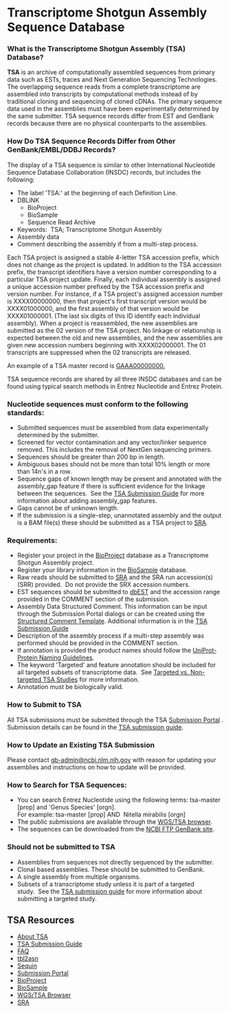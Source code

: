 
# Transcriptome Shotgun Assembly Sequence Database

### What is the Transcriptome Shotgun Assembly (TSA) Database?

**TSA** is an archive of computationally assembled sequences from primary data such as ESTs, traces and Next Generation Sequencing Technologies. The overlapping sequence reads from a complete transcriptome are assembled into transcripts by computational methods instead of by traditional cloning and sequencing of cloned cDNAs. The primary sequence data used in the assemblies must have been experimentally determined by the same submitter. TSA sequence records differ from EST and GenBank records because there are no physical counterparts to the assemblies.

### How Do TSA Sequence Records Differ from Other GenBank/EMBL/DDBJ Records?

The display of a TSA sequence is similar to other International Nucleotide Sequence Database Collaboration (INSDC) records, but includes the following:

*   The label 'TSA:' at the beginning of each Definition Line.
*   DBLINK
    *   BioProject
    *   BioSample
    *   Sequence Read Archive
*   Keywords:  TSA; Transcriptome Shotgun Assembly
*   Assembly data
*   Comment describing the assembly if from a multi-step process.

Each TSA project is assigned a stable 4-letter TSA accession prefix, which does not change as the project is updated. In addition to the TSA accession prefix, the transcript identifiers have a version number corresponding to a particular TSA project update. Finally, each individual assembly is assigned a unique accession number prefixed by the TSA accession prefix and version number. For instance, if a TSA project's assigned accession number is XXXX00000000, then that project's first transcript version would be XXXX01000000, and the first assembly of that version would be XXXX01000001\. (The last six digits of this ID identify each individual assembly). When a project is reassembled, the new assemblies are submitted as the 02 version of the TSA project. No linkage or relationship is expected between the old and new assemblies, and the new assemblies are given new accession numbers beginning with XXXX02000001\. The 01 transcripts are suppressed when the 02 transcripts are released.

An example of a TSA master record is [GAAA00000000.](//www.ncbi.nlm.nih.gov:80/entrez/query.fcgi?cmd=Retrieve&db=nucleotide&list_uids=387756559&dopt=GenBank)

TSA sequence records are shared by all three INSDC databases and can be found using typical search methods in Entrez Nucleotide and Entrez Protein.

### Nucleotide sequences must conform to the following standards:

*   Submitted sequences must be assembled from data experimentally determined by the submitter.
*   Screened for vector contamination and any vector/linker sequence removed. This includes the removal of NextGen sequencing primers.
*   Sequences should be greater than 200 bp in length.
*   Ambiguous bases should not be more than total 10% length or more than 14n's in a row.
*   Sequence gaps of known length may be present and annotated with the assembly_gap feature if there is sufficient evidence for the linkage between the sequences.  See the [TSA Submission Guide](/~/tsaguide) for more information about adding assembly_gap features.
*   Gaps cannot be of unknown length.
*   If the submission is a single-step, unannotated assembly and the output is a BAM file(s) these should be submitted as a TSA project to [SRA](https://trace.ncbi.nlm.nih.gov/Traces/sra/sra.cgi).

### Requirements:

*   Register your project in the [BioProject](//submit.ncbi.nlm.nih.gov/subs/bioproject/) database as a Transcriptome Shotgun Assembly project.
*   Register your library information in the [BioSample](//submit.ncbi.nlm.nih.gov/subs/biosample) database.
*   Raw reads should be submitted to [SRA](https://trace.ncbi.nlm.nih.gov/Traces/sra/sra.cgi) and the SRA run accession(s) (SRR) provided.  Do not provide the SRX accession numbers.
*   EST sequences should be submitted to [dbEST](//www.ncbi.nlm.nih.gov/dbEST/index.html) and the accession range provided in the COMMENT section of the submission.
*   Assembly Data Structured Comment. This information can be input through the Submission Portal dialogs or can be created using the [Structured Comment Template](https://submit.ncbi.nlm.nih.gov/structcomment/nongenomes/). Additional information is in the [TSA Submission Guide](/~/tsaguide)
*   Description of the assembly process if a multi-step assembly was performed should be provided in the COMMENT section.
*   If annotation is provided the product names should follow the [UniProt-Protein Naming Guidelines](//www.uniprot.org/docs/nameprot).
*   The keyword 'Targeted' and feature annotation should be included for all targeted subsets of transcriptome data.  See [Targeted vs. Non-targeted TSA Studies](/~/tsaguide#target) for more information.
*   Annotation must be biologically valid.

### How to Submit to TSA

All TSA submissions must be submitted through the TSA [Submission Portal](https://submit.ncbi.nlm.nih.gov/subs/tsa/) . Submission details can be found in the [TSA submission guide](/~/tsaguide). 

### How to Update an Existing TSA Submission

Please contact [gb-admin@ncbi.nlm.nih.gov](mailto:gb-admin@ncbi.nlm.nih.gov) with reason for updating your assemblies and instructions on how to update will be provided.

### How to Search for TSA Sequences:

*   You can search Entrez Nucleotide using the following terms: tsa-master [prop] and 'Genus Species' [orgn].  
    For example: tsa-master [prop] AND  Nitella mirabilis [orgn]
*   The public submissions are available through the [WGS/TSA browser](//www.ncbi.nlm.nih.gov/Traces/wgs/?term=tsa).
*   The sequences can be downloaded from the [NCBI FTP GenBank site](ftp://ftp.ncbi.nlm.nih.gov/genbank/tsa/).

### Should not be submitted to TSA

*   Assemblies from sequences not directly sequenced by the submitter.
*   Clonal based assemblies. These should be submitted to GenBank.
*   A single assembly from multiple organisms.
*   Subsets of a transcriptome study unless it is part of a targeted study.  See the [TSA submission guide](/~/tsaguide) for more information about submitting a targeted study.

</div>

</div>

<div id="shared-content-1" nid="1470">

<div class="rightnav">

## TSA Resources

*   [About TSA](/~/TSA)
*   [TSA Submission Guide](/~/TSAguide)
*   [FAQ](/~/TSAfaq)
*   [tbl2asn](/~/tbl2asn2)
*   [Sequin](//www.ncbi.nlm.nih.gov/Sequin/)
*   [Submission Portal](https://submit.ncbi.nlm.nih.gov/subs/)
*   [BioProject](https://submit.ncbi.nlm.nih.gov/subs/bioproject/)
*   [BioSample](https://submit.ncbi.nlm.nih.gov/subs/biosample/)
*   [WGS/TSA Browser](http://www.ncbi.nlm.nih.gov/Traces/wgs/?term=tsa)
*   [SRA](https://trace.ncbi.nlm.nih.gov/Traces/sra/sra.cgi)

</div>

</div>